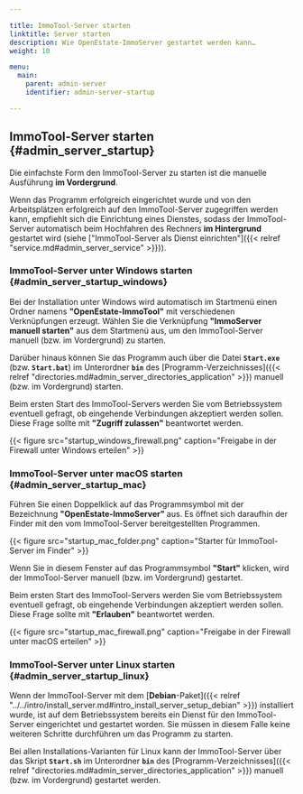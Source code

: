 ```yaml
---

title: ImmoTool-Server starten
linktitle: Server starten
description: Wie OpenEstate-ImmoServer gestartet werden kann…
weight: 10

menu:
  main:
    parent: admin-server
    identifier: admin-server-startup

---
```


## ImmoTool-Server starten {#admin_server_startup}

Die einfachste Form den ImmoTool-Server zu starten ist die manuelle Ausführung **im Vordergrund**. 

Wenn das Programm erfolgreich eingerichtet wurde und von den Arbeitsplätzen erfolgreich auf den ImmoTool-Server zugegriffen werden kann, empfiehlt sich die Einrichtung eines Dienstes, sodass der ImmoTool-Server automatisch beim Hochfahren des Rechners **im Hintergrund** gestartet wird (siehe ["ImmoTool-Server als Dienst einrichten"]({{< relref "service.md#admin_server_service" >}})).


### ImmoTool-Server unter Windows starten {#admin_server_startup_windows}

Bei der Installation unter Windows wird automatisch im Startmenü einen Ordner namens **"OpenEstate-ImmoTool"** mit verschiedenen Verknüpfungen erzeugt. Wählen Sie die Verknüpfung **"ImmoServer manuell starten"** aus dem Startmenü aus, um den ImmoTool-Server manuell (bzw. im Vordergrund) zu starten.

Darüber hinaus können Sie das Programm auch über die Datei **`Start.exe`** (bzw. **`Start.bat`**) im Unterordner **`bin`** des [Programm-Verzeichnisses]({{< relref "directories.md#admin_server_directories_application" >}}) manuell (bzw. im Vordergrund) starten.

Beim ersten Start des ImmoTool-Servers werden Sie vom Betriebssystem eventuell gefragt, ob eingehende Verbindungen akzeptiert werden sollen. Diese Frage sollte mit **"Zugriff zulassen"** beantwortet werden.

{{< figure src="startup_windows_firewall.png" caption="Freigabe in der Firewall unter Windows erteilen" >}}


### ImmoTool-Server unter macOS starten {#admin_server_startup_mac}

Führen Sie einen Doppelklick auf das Programmsymbol mit der Bezeichnung **"OpenEstate-ImmoServer"** aus. Es öffnet sich daraufhin der Finder mit den vom ImmoTool-Server bereitgestellten Programmen.

{{< figure src="startup_mac_folder.png" caption="Starter für ImmoTool-Server im Finder" >}}

Wenn Sie in diesem Fenster auf das Programmsymbol **"Start"** klicken, wird der ImmoTool-Server manuell (bzw. im Vordergrund) gestartet.

Beim ersten Start des ImmoTool-Servers werden Sie vom Betriebssystem eventuell gefragt, ob eingehende Verbindungen akzeptiert werden sollen. Diese Frage sollte mit **"Erlauben"** beantwortet werden.

{{< figure src="startup_mac_firewall.png" caption="Freigabe in der Firewall unter macOS erteilen" >}}


### ImmoTool-Server unter Linux starten {#admin_server_startup_linux}

Wenn der ImmoTool-Server mit dem [**Debian**-Paket]({{< relref "../../intro/install_server.md#intro_install_server_setup_debian" >}}) installiert wurde, ist auf dem Betriebssystem bereits ein Dienst für den ImmoTool-Server eingerichtet und gestartet worden. Sie müssen in diesem Falle keine weiteren Schritte durchführen um das Programm zu starten.

Bei allen Installations-Varianten für Linux kann der ImmoTool-Server über das Skript **`Start.sh`** im Unterordner **`bin`** des [Programm-Verzeichnisses]({{< relref "directories.md#admin_server_directories_application" >}}) manuell (bzw. im Vordergrund) gestartet werden.
